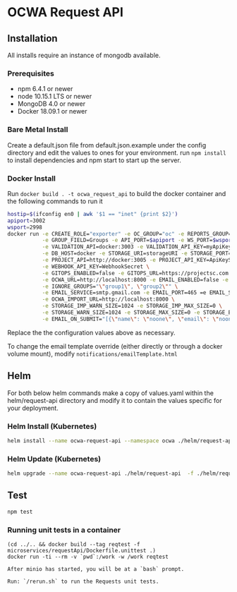 # OCWA Request API

## Installation

All installs require an instance of mongodb available.

### Prerequisites

- npm 6.4.1 or newer
- node 10.15.1 LTS or newer
- MongoDB 4.0 or newer
- Docker 18.09.1 or newer

### Bare Metal Install

Create a default.json file from default.json.example under the config directory and edit the values to ones for your environment.
run `npm install` to install dependencies and npm start to start up the server.

### Docker Install

Run `docker build . -t ocwa_request_api` to build the docker container and the following commands to run it

``` sh
hostip=$(ifconfig en0 | awk '$1 == "inet" {print $2}')
apiport=3002
wsport=2998
docker run -e CREATE_ROLE="exporter" -e OC_GROUP="oc" -e REPORTS_GROUP="reports" -e ALLOW_DENY=true -e EMAIL_FIELD=Email -e GIVENNAME_FIELD=GivenName -e SURNAME_FIELD=Surname \
           -e GROUP_FIELD=Groups -e API_PORT=$apiport -e WS_PORT=$wsport -e JWT_SECRET=MySecret -e LOG_LEVEL=info -e FORUM_API=docker:3000 -e VALIDATION_API_KEY=myForumApiKey \
           -e VALIDATION_API=docker:3003 -e VALIDATION_API_KEY=myApiKey -e DB_USERNAME=mongoUser -e DB_PASSWORD=mongoPassword -e DB_NAME=mongoDbName -e USER_ID_FIELD=email \
           -e DB_HOST=docker -e STORAGE_URI=storageURI -e STORAGE_PORT=9000 -e STORAGE_KEY=myKey -e STORAGE_SECRET=mySecret -e STORAGE_USESSL=false \
           -e PROJECT_API=http://docker:3005 -e PROJECT_API_KEY=ApiKeySecret \
           -e WEBHOOK_API_KEY=WebhookSecret \
           -e GITOPS_ENABLED=false -e GITOPS_URL=https://projectsc.com -e GITOPS_SECRET=s3cr3t \
           -e OCWA_URL=http://localhost:8000 -e EMAIL_ENABLED=false -e EMAIL_USER=me@ocwa.com -e EMAIL_PASSWORD=MYPASS -e EMAIL_FROM=donotreply@ocwa.com \
           -e IGNORE_GROUPS="\"group1\", \"group2\"" \
           -e EMAIL_SERVICE=smtp.gmail.com -e EMAIL_PORT=465 =e EMAIL_SECURE=true \
           -e OCWA_IMPORT_URL=http://localhost:8000 \
           -e STORAGE_IMP_WARN_SIZE=1024 -e STORAGE_IMP_MAX_SIZE=0 \
           -e STORAGE_WARN_SIZE=1024 -e STORAGE_MAX_SIZE=0 -e STORAGE_BUCKET=data -e AUTO_APPROVE=false --add-host=docker:$hostip \
           -e EMAIL_ON_SUBMIT="[{\"name\": \"noone\", \"email\": \"noone@nowhere.ca\"}]" -p $apiport:$apiport ocwa_request_api
```

Replace the the configuration values above as necessary.

To change the email template override (either directly or through a docker volume mount), modify `notifications/emailTemplate.html`

## Helm

For both below helm commands make a copy of values.yaml within the helm/request-api directory
and modify it to contain the values specific for your deployment.

### Helm Install (Kubernetes)

``` sh
helm install --name ocwa-request-api --namespace ocwa ./helm/request-api -f ./helm/request-api/config.yaml
```

### Helm Update (Kubernetes)

``` sh
helm upgrade --name ocwa-request-api ./helm/request-api  -f ./helm/request-api/config.yaml
```

## Test

``` sh
npm test
```

### Running unit tests in a container

```
(cd ../.. && docker build --tag reqtest -f microservices/requestApi/Dockerfile.unittest .)
docker run -ti --rm -v `pwd`:/work -w /work reqtest

After minio has started, you will be at a `bash` prompt.

Run: `/rerun.sh` to run the Requests unit tests.

```
